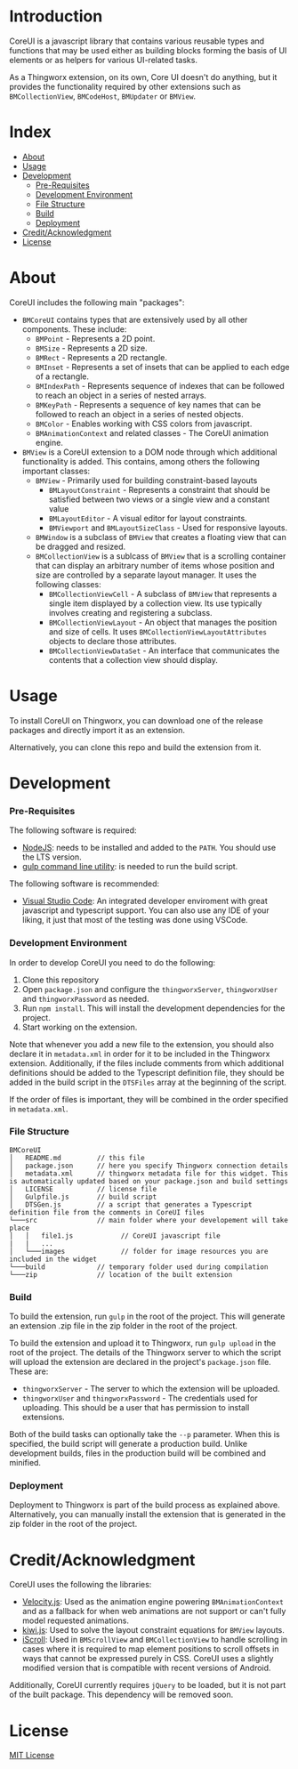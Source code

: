 # Introduction

CoreUI is a javascript library that contains various reusable types and functions that may be used either as building blocks forming the basis of UI elements or as helpers for various UI-related tasks.

As a Thingworx extension, on its own, Core UI doesn't do anything, but it provides the functionality required by other extensions such as `BMCollectionView`, `BMCodeHost`, `BMUpdater` or `BMView`.

# Index

- [About](#about)
- [Usage](#usage)
- [Development](#development)
  - [Pre-Requisites](#pre-requisites)
  - [Development Environment](#development-environment)
  - [File Structure](#file-structure)
  - [Build](#build)  
  - [Deployment](#deployment)  
- [Credit/Acknowledgment](#creditacknowledgment)
- [License](#license)

# About

CoreUI includes the following main "packages":
 - `BMCoreUI` contains types that are extensively used by all other components. These include:
    - `BMPoint` - Represents a 2D point.
    - `BMSize`  - Represents a 2D size.
    - `BMRect`  - Represents a 2D rectangle.
    - `BMInset` - Represents a set of insets that can be applied to each edge of a rectangle.
    - `BMIndexPath` - Represents sequence of indexes that can be followed to reach an object in a series of nested arrays.
    - `BMKeyPath` - Represents a sequence of key names that can be followed to reach an object in a series of nested objects.
    - `BMColor` - Enables working with CSS colors from javascript.
    - `BMAnimationContext` and related classes - The CoreUI animation engine.
 - `BMView` is a CoreUI extension to a DOM node through which additional functionality is added. This contains, among others the following important classes:
    - `BMView` - Primarily used for building constraint-based layouts
        - `BMLayoutConstraint` - Represents a constraint that should be satisfied between two views or a single view and a constant value
        - `BMLayoutEditor` - A visual editor for layout constraints.
        - `BMViewport` and `BMLayoutSizeClass` - Used for responsive layouts.
    - `BMWindow` is a subclass of `BMView` that creates a floating view that can be dragged and resized.
    - `BMCollectionView` is a sublcass of `BMView` that is a scrolling container that can display an arbitrary number of items whose position and size are controlled by a separate layout manager. It uses the following classes:
        - `BMCollectionViewCell` - A subclass of `BMView` that represents a single item displayed by a collection view. Its use typically involves creating and registering a subclass.
        - `BMCollectionViewLayout` - An object that manages the position and size of cells. It uses `BMCollectionViewLayoutAttributes` objects to declare those attributes.
        - `BMCollectionViewDataSet` - An interface that communicates the contents that a collection view should display.

# Usage
To install CoreUI on Thingworx, you can download one of the release packages and directly import it as an extension.

Alternatively, you can clone this repo and build the extension from it.

# Development

### Pre-Requisites

The following software is required:

* [NodeJS](https://nodejs.org/en/): needs to be installed and added to the `PATH`. You should use the LTS version.
* [gulp command line utility](https://gulpjs.com/docs/en/getting-started/quick-start): is needed to run the build script.

The following software is recommended:

* [Visual Studio Code](https://code.visualstudio.com/): An integrated developer enviroment with great javascript and typescript support. You can also use any IDE of your liking, it just that most of the testing was done using VSCode.

### Development Environment
In order to develop CoreUI you need to do the following:
1. Clone this repository
2. Open `package.json` and configure the `thingworxServer`, `thingworxUser` and `thingworxPassword` as needed.
3. Run `npm install`. This will install the development dependencies for the project.
4. Start working on the extension.

Note that whenever you add a new file to the extension, you should also declare it in `metadata.xml` in order for it to be included in the Thingworx extension. Additionally, if the files include comments from which additional definitions should be added to the Typescript definition file, they should be added in the build script in the `DTSFiles` array at the beginning of the script.

If the order of files is important, they will be combined in the order specified in `metadata.xml`.

### File Structure
```
BMCoreUI
│   README.md         // this file
│   package.json      // here you specify Thingworx connection details
│   metadata.xml      // thingworx metadata file for this widget. This is automatically updated based on your package.json and build settings
│   LICENSE           // license file
│   Gulpfile.js       // build script
│   DTSGen.js         // a script that generates a Typescript definition file from the comments in CoreUI files
└───src               // main folder where your developement will take place
│   │   file1.js            // CoreUI javascript file
|   |   ...
│   └───images              // folder for image resources you are included in the widget
└───build             // temporary folder used during compilation
└───zip               // location of the built extension
```

### Build
To build the extension, run `gulp` in the root of the project. This will generate an extension .zip file in the zip folder in the root of the project.

To build the extension and upload it to Thingworx, run `gulp upload` in the root of the project. The details of the Thingworx server to which the script will upload the extension are declared in the project's `package.json` file. These are:
 * `thingworxServer` - The server to which the extension will be uploaded.
 * `thingworxUser` and `thingworxPassword` - The credentials used for uploading. This should be a user that has permission to install extensions.

Both of the build tasks can optionally take the `--p` parameter. When this is specified, the build script will generate a production build. Unlike development builds, files in the production build will be combined and minified.

### Deployment

Deployment to Thingworx is part of the build process as explained above. Alternatively, you can manually install the extension that is generated in the zip folder in the root of the project.

# Credit/Acknowledgment
CoreUI uses the following the libraries:
* [Velocity.js](http://velocityjs.org): Used as the animation engine powering `BMAnimationContext` and as a fallback for when web animations are not support or can't fully model requested animations.
* [kiwi.js](https://github.com/IjzerenHein/kiwi.js/): Used to solve the layout constraint equations for `BMView` layouts.
* [iScroll](https://github.com/cubiq/iscroll): Used in `BMScrollView` and `BMCollectionView` to handle scrolling in cases where it is required to map element positions to scroll offsets in ways that cannot be expressed purely in CSS. CoreUI uses a slightly modified version that is compatible with recent versions of Android.

Additionally, CoreUI currently requires `jQuery` to be loaded, but it is not part of the built package. This dependency will be removed soon.

#  License

[MIT License](LICENSE)